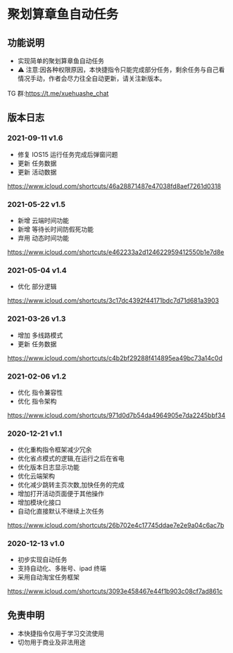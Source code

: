 # 聚划算章鱼自动任务

## 功能说明

- 实现简单的聚划算章鱼自动任务
- ⚠️ 注意:因各种权限原因，本快捷指令只能完成部分任务，剩余任务与自己看情况手动，作者会尽力往全自动更新，请关注新版本。

TG 群:https://t.me/xuehuashe_chat

## 版本日志

### 2021-09-11 v1.6

- 修复 IOS15 运行任务完成后弹窗问题
- 更新 任务数据
- 更新 活动数据

https://www.icloud.com/shortcuts/46a28871487e47038fd8aef7261d0318

### 2021-05-22 v1.5

- 新增 云端时间功能
- 新增 等待长时间防假死功能
- 弃用 动态时间功能

https://www.icloud.com/shortcuts/e462233a2d124622959412550b1e7d8e

### 2021-05-04 v1.4

- 优化 部分逻辑

https://www.icloud.com/shortcuts/3c17dc4392f44171bdc7d71d681a3903

### 2021-03-26 v1.3

- 增加 多线路模式
- 更新 任务数据

https://www.icloud.com/shortcuts/c4b2bf29288f414895ea49bc73a14c0d

### 2021-02-06 v1.2

- 优化 指令兼容性
- 优化 指令架构

https://www.icloud.com/shortcuts/971d0d7b54da4964905e7da2245bbf34

### 2020-12-21 v1.1

- 优化重构指令框架减少冗余
- 优化省点模式的逻辑,在运行之后在省电
- 优化版本日志显示功能
- 优化云端架构
- 优化减少跳转主页次数,加快任务的完成
- 增加打开活动页面便于其他操作
- 增加模块化接口
- 自动化直接默认不继续上次任务

https://www.icloud.com/shortcuts/26b702e4c17745ddae7e2e9a04c6ac7b

### 2020-12-13 v1.0

- 初步实现自动任务
- 支持自动化、多账号、ipad 终端
- 采用自动淘宝任务框架

https://www.icloud.com/shortcuts/3093e458467e44f1b903c08cf7ad861c

## 免责申明

- 本快捷指令仅用于学习交流使用
- 切勿用于商业及非法用途
